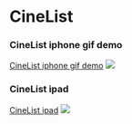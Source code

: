 # CineList
### CineList iphone gif demo
[CineList iphone gif demo](https://drive.google.com/file/d/18wIiWhIhuVYDMP-_npVlUyMILtjoIiBs/view?usp=sharing)
![](https://drive.google.com/file/d/18wIiWhIhuVYDMP-_npVlUyMILtjoIiBs/view?usp=sharing)

### CineList ipad 
[CineList ipad](https://drive.google.com/file/d/1YTVhou5922Smpto9ArhdKd5hRgdqS57J/view?usp=sharing)
![](https://drive.google.com/file/d/1YTVhou5922Smpto9ArhdKd5hRgdqS57J/view?usp=sharing)

